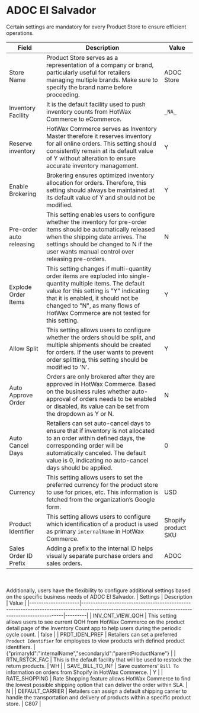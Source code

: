 # ADOC El Salvador

Certain settings are mandatory for every Product Store to ensure efficient operations.

| Field                | Description                                                                                                                                                                                      | Value          |
|----------------------|--------------------------------------------------------------------------------------------------------------------------------------------------------------------------------------------------|----------------|
| Store Name           | Product Store serves as a representation of a company or brand, particularly useful for retailers managing multiple brands. Make sure to specify the brand name before proceeding.                 | ADOC Store     |
| Inventory Facility   | It is the default facility used to push inventory counts from HotWax Commerce to eCommerce.                                                                                                   | `_NA_`           |
| Reserve inventory    | HotWax Commerce serves as Inventory Master therefore it reserves inventory for all online orders. This setting should consistently remain at its default value of Y without alteration to ensure accurate inventory management.                    | Y              |
| Enable Brokering     | Brokering ensures optimized inventory allocation for orders. Therefore, this setting should always be maintained at its default value of Y and should not be modified.                             | Y              |
| Pre-order auto releasing | This setting enables users to configure whether the inventory for pre-order items should be automatically released when the shipping date arrives. The settings should be changed to N if the user wants manual control over releasing pre-orders. | N              |
| Explode Order Items  | This setting changes if multi-quantity order items are exploded into single-quantity multiple items. The default value for this setting is "Y" indicating that it is enabled, it should not be changed to "N", as many flows of HotWax Commerce are not tested for this setting. | Y              |
| Allow Split          | This setting allows users to configure whether the orders should be split, and multiple shipments should be created for orders. If the user wants to prevent order splitting, this setting should be modified to 'N'.                            | Y              |
| Auto Approve Order   | Orders are only brokered after they are approved in HotWax Commerce. Based on the business rules whether auto-approval of orders needs to be enabled or disabled, its value can be set from the dropdown as Y or N.                                     | N              |
| Auto Cancel Days     | Retailers can set auto-cancel days to ensure that if inventory is not allocated to an order within defined days, the corresponding order will be automatically canceled. The default value is 0, indicating no auto-cancel days should be applied. | 0              |
| Currency             | This setting allows users to set the preferred currency for the product store to use for prices, etc. This information is fetched from the organization’s Google form.                                     | USD            |
| Product Identifier   | This setting allows users to configure which identification of a product is used as primary `internalName` in HotWax Commerce.                                                                | Shopify product SKU |
| Sales Order ID Prefix | Adding a prefix to the internal ID helps visually separate purchase orders and sales orders.                                                                                                   | ADOC           |

<br></br>
Additionally, users have the flexibility to configure additional settings based on the specific business needs of ADOC El Salvador.
| Settings            | Description                                                                                                                                        | Value   |
|---------------------|----------------------------------------------------------------------------------------------------------------------------------------------------|---------|
| INV_CNT_VIEW_QOH    | This setting allows users to see current QOH from HotWax Commerce on the product detail page of the Inventory Count app to help users during the periodic cycle count.                                       | false   |
| PRDT_IDEN_PREF      | Retailers can set a preferred `Product Identifier` for employees to view products with defined product identifiers.                                  | {"primaryId":"internalName","secondaryId":"parentProductName"} |
| RTN_RSTCK_FAC       | This is the default facility that will be used to restock the return products.                                                                    | WH      |
| SAVE_BILL_TO_INF    | Save customers' `Bill To` information on orders from Shopify in HotWax Commerce.                                                                  | Y       |
| RATE_SHOPPING       | Rate Shopping feature allows HotWax Commerce to find the lowest possible shipping option that can deliver the order within SLA.                    | N       |
| DEFAULT_CARRIER     | Retailers can assign a default shipping carrier to handle the transportation and delivery of products within a specific product store.              | C807    |


